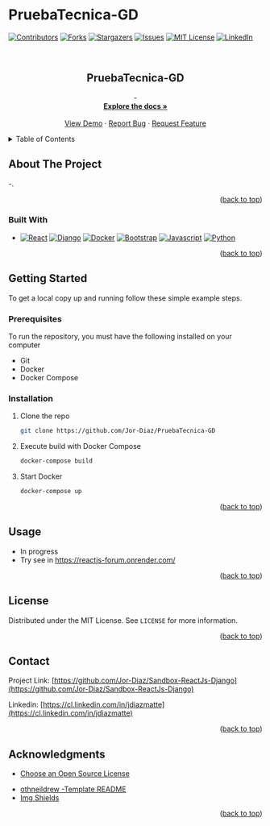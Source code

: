 # PruebaTecnica-GD

<a name="readme-top"></a>

[![Contributors][contributors-shield]][contributors-url]
[![Forks][forks-shield]][forks-url]
[![Stargazers][stars-shield]][stars-url]
[![Issues][issues-shield]][issues-url]
[![MIT License][license-shield]][license-url]
[![LinkedIn][linkedin-shield]][linkedin-url]

<!-- PROJECT LOGO -->
<br />
<div align="center">
  <a href="https://github.com/Jor-Diaz/PruebaTecnica-GD">
  </a>

<h2 align="center">PruebaTecnica-GD</h2>

  <p align="center">
    -
    <br />
    <a href="https://github.com/Jor-Diaz/PruebaTecnica-GD"><strong>Explore the docs »</strong></a>
    <br />
    <br />
    <a href="#">View Demo</a>
    ·
    <a href="https://github.com/Jor-Diaz/PruebaTecnica-GD/issues">Report Bug</a>
    ·
    <a href="https://github.com/Jor-Diaz/PruebaTecnica-GD/issues">Request Feature</a>
  </p>
</div>

<!-- TABLE OF CONTENTS -->
<details>
  <summary>Table of Contents</summary>
  <ol>
    <li>
      <a href="#about-the-project">About The Project</a>
      <ul>
        <li><a href="#built-with">Built With</a></li>
      </ul>
    </li>
    <li>
      <a href="#getting-started">Getting Started</a>
      <ul>
        <li><a href="#prerequisites">Prerequisites</a></li>
        <li><a href="#installation">Installation</a></li>
      </ul>
    </li>
    <li><a href="#usage">Usage</a></li>
    <li><a href="#license">License</a></li>
    <li><a href="#contact">Contact</a></li>
    <li><a href="#acknowledgments">Acknowledgments</a></li>
  </ol>
</details>

<!-- ABOUT THE PROJECT -->

## About The Project

-.

<p align="right">(<a href="#readme-top">back to top</a>)</p>

### Built With

- [![React][react.js]][react-url] [![Django][django]][django-url] [![Docker][docker]][docker-url] [![Bootstrap][bootstrap]][bootstrap-url] [![Javascript][javascript]][javascript-url] [![Python][python]][python-url]

<p align="right">(<a href="#readme-top">back to top</a>)</p>

<!-- GETTING STARTED -->

## Getting Started

To get a local copy up and running follow these simple example steps.

### Prerequisites

To run the repository, you must have the following installed on your computer

- Git
- Docker
- Docker Compose

### Installation

1. Clone the repo
   ```sh
   git clone https://github.com/Jor-Diaz/PruebaTecnica-GD
   ```
2. Execute build with Docker Compose
   ```sh
   docker-compose build
   ```
3. Start Docker
   ```sh
   docker-compose up
   ```

<p align="right">(<a href="#readme-top">back to top</a>)</p>

<!-- USAGE EXAMPLES -->

## Usage

- In progress
- Try see in https://reactjs-forum.onrender.com/
<p align="right">(<a href="#readme-top">back to top</a>)</p>

<!-- LICENSE -->

## License

Distributed under the MIT License. See `LICENSE` for more information.

<p align="right">(<a href="#readme-top">back to top</a>)</p>

<!-- CONTACT -->

## Contact

Project Link: [https://github.com/Jor-Diaz/Sandbox-ReactJs-Django](https://github.com/Jor-Diaz/Sandbox-ReactJs-Django)

Linkedin: [https://cl.linkedin.com/in/jdiazmatte](https://cl.linkedin.com/in/jdiazmatte)

<p align="right">(<a href="#readme-top">back to top</a>)</p>

<!-- ACKNOWLEDGMENTS -->

## Acknowledgments

- [Choose an Open Source License](https://choosealicense.com)

* [othneildrew -Template README](https://github.com/othneildrew/Best-README-Template)
* [Img Shields](https://shields.io)

<p align="right">(<a href="#readme-top">back to top</a>)</p>

<!-- MARKDOWN LINKS & IMAGES -->
<!-- https://www.markdownguide.org/basic-syntax/#reference-style-links -->

[contributors-shield]: https://img.shields.io/github/contributors/Jor-Diaz/PruebaTecnica-GD.svg?style=for-the-badge
[contributors-url]: https://github.com/Jor-Diaz/PruebaTecnica-GD/graphs/contributors
[forks-shield]: https://img.shields.io/github/forks/Jor-Diaz/PruebaTecnica-GD.svg?style=for-the-badge
[forks-url]: https://github.com/Jor-Diaz/PruebaTecnica-GD/network/members
[stars-shield]: https://img.shields.io/github/stars/Jor-Diaz/PruebaTecnica-GD?style=for-the-badge
[stars-url]: https://github.com/Jor-Diaz/PruebaTecnica-GD/stargazers
[issues-shield]: https://img.shields.io/github/issues/Jor-Diaz/PruebaTecnica-GD.svg?style=for-the-badge
[issues-url]: https://github.com/Jor-Diaz/PruebaTecnica-GD/issues
[license-shield]: https://img.shields.io/github/license/Jor-Diaz/PruebaTecnica-GD.svg?style=for-the-badge
[license-url]: https://github.com/Jor-Diaz/PruebaTecnica-GD/blob/master/LICENSE.txt
[linkedin-shield]: https://img.shields.io/badge/-LinkedIn-black.svg?style=for-the-badge&logo=linkedin&colorB=555
[linkedin-url]: https://cl.linkedin.com/in/jdiazmatte
[react.js]: https://img.shields.io/badge/React-20232A?style=for-the-badge&logo=react&logoColor=61DAFB
[react-url]: https://reactjs.org/
[bootstrap]: https://img.shields.io/badge/Bootstrap-563D7C?style=for-the-badge&logo=bootstrap&logoColor=white
[bootstrap-url]: https://getbootstrap.com
[django-url]: https://www.djangoproject.com/
[django]: https://img.shields.io/badge/Django-092E20?style=for-the-badge&logo=django&logoColor=white
[python]: https://img.shields.io/badge/Python-3776AB?style=for-the-badge&logo=python&logoColor=white
[python-url]: https://www.python.org/
[docker-url]: https://www.docker.com/
[docker]: https://img.shields.io/badge/docker-%230db7ed.svg?style=for-the-badge&logo=docker&logoColor=white
[javascript]: https://img.shields.io/badge/JavaScript-323330?style=for-the-badge&logo=javascript&logoColor=F7DF1E
[javascript-url]: https://www.javascript.com/
[html5]: https://img.shields.io/badge/HTML5-E34F26?style=for-the-badge&logo=html5&logoColor=white
[css3]: https://img.shields.io/badge/CSS3-1572B6?style=for-the-badge&logo=css3&logoColor=white
